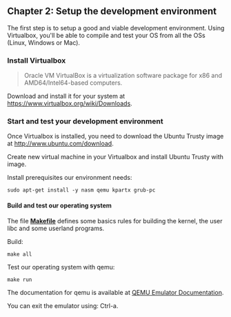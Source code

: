 ## Chapter 2: Setup the development environment

The first step is to setup a good and viable development environment. Using Virtualbox, you'll be able to compile and test your OS from all the OSs (Linux, Windows or Mac).

### Install Virtualbox

> Oracle VM VirtualBox is a virtualization software package for x86 and AMD64/Intel64-based computers.

Download and install it for your system at https://www.virtualbox.org/wiki/Downloads.

### Start and test your development environment

Once Virtualbox is installed, you need to download the Ubuntu Trusty image at http://www.ubuntu.com/download.

Create new virtual machine in your Virtualbox and install Ubuntu Trusty with image.

Install prerequisites our environment needs:

```Shell
sudo apt-get install -y nasm qemu kpartx grub-pc
```

#### Build and test our operating system

The file [**Makefile**](../src/Makefile) defines some basics rules for building the kernel, the user libc and some userland programs.

Build:

```
make all
```

Test our operating system with qemu:

```
make run
```

The documentation for qemu is available at [QEMU Emulator Documentation](http://wiki.qemu.org/download/qemu-doc.html).

You can exit the emulator using: Ctrl-a.
